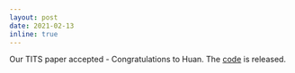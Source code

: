 ```yaml
---
layout: post
date: 2021-02-13
inline: true
---
```


Our TITS paper accepted - Congratulations to Huan. The <a href="https://github.com/ZJUYH/RaLL">code</a> is released.
